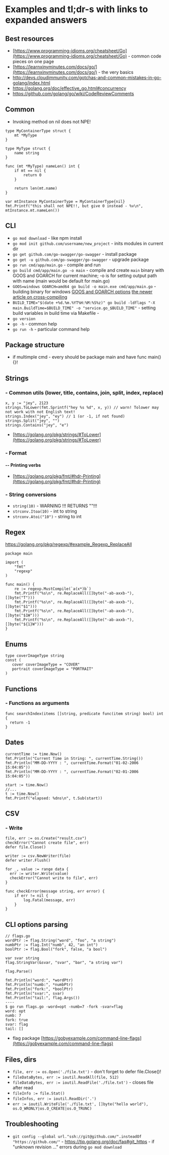 # Examples and tl;dr-s with links to expanded answers

## Best resources
- [https://www.programming-idioms.org/cheatsheet/Go](https://www.programming-idioms.org/cheatsheet/Go) - common code pieces on one page
- [https://learnxinyminutes.com/docs/go/](https://learnxinyminutes.com/docs/go/) - the very basics
- http://devs.cloudimmunity.com/gotchas-and-common-mistakes-in-go-golang/index.html
- https://golang.org/doc/effective_go.html#concurrency
- https://github.com/golang/go/wiki/CodeReviewComments

## Common
- Invoking method on nil does not NPE!
```
type MyContainerType struct {
	mt *MyType
}

type MyType struct {
	name string
}

func (mt *MyType) nameLen() int {
	if mt == nil {
		return 0
	}

	return len(mt.name)
}

var mtInstance MyContainerType = MyContainerType{nil}
fmt.Printf("this shall not NPE!!, but give 0 instead - %v\n", mtInstance.mt.nameLen())
```

## CLI
- `go mod download` - like npm install
- `go mod init github.com/username/new_project` - inits modules in current dir
- `go get github.com/go-swagger/go-swagger` - install package
- `go get -u github.com/go-swagger/go-swagger` - upgrade package
- `go run cmd/app/main.go` - compile and run
- `go build cmd/app/main.go -o main` - compile and create `main` binary with GOOS and GOARCH for current machine; -o is for setting output path with name (main would be default for main.go)
- `GOOS=windows GOARCH=amd64 go build -o main.exe cmd/app/main.go` - building binary for windows [GOOS and GOARCH options](https://www.digitalocean.com/community/tutorials/how-to-build-go-executables-for-multiple-platforms-on-ubuntu-16-04#step-4-%E2%80%94-building-executables-for-different-architectures) [the newer article on cross-compiling](https://www.digitalocean.com/community/tutorials/building-go-applications-for-different-operating-systems-and-architectures)
- `BUILD_TIME="$(date +%d.%m.%YT%H:%M:%S%z)" go build -ldflags "-X main.BuildTime=$BUILD_TIME" -o "service.go_$BUILD_TIME"` - setting build variables in build time via Makefile - [](https://stackoverflow.com/questions/11354518/application-auto-build-versioning/39378759#39378759)
- `go version`
- `go -h` - common help
- `go run -h` - particular command help

## Package structure
- if multimple cmd - every should be package main and have func main(){}!

## Strings
### - Common utils (lower, title, contains, join, split, index, replace)
```
x, y := "jey", 2123
strings.ToLower(fmt.Sprintf("hey %s %d", x, y)) // warn! Tolower may not work with not English text!
strings.Index("jey", "ey") // 1 (or -1, if not found)
strings.Split("jey", "")
strings.Contains("jey", "e")
```
- [https://golang.org/pkg/strings/#ToLower](https://golang.org/pkg/strings/#ToLower)
### - Format
#### -- Printing verbs
- [https://golang.org/pkg/fmt/#hdr-Printing](https://golang.org/pkg/fmt/#hdr-Printing)
### - String conversions
- `string(10)` - WARNING !!! RETURNS ""!!!
- `strconv.Itoa(10)` - int to string
- `strconv.Atoi("10")` - string to int

## Regex
https://golang.org/pkg/regexp/#example_Regexp_ReplaceAll
```
package main

import (
	"fmt"
	"regexp"
)

func main() {
	re := regexp.MustCompile(`a(x*)b`)
	fmt.Printf("%s\n", re.ReplaceAll([]byte("-ab-axxb-"), []byte("T")))
	fmt.Printf("%s\n", re.ReplaceAll([]byte("-ab-axxb-"), []byte("$1")))
	fmt.Printf("%s\n", re.ReplaceAll([]byte("-ab-axxb-"), []byte("$1W")))
	fmt.Printf("%s\n", re.ReplaceAll([]byte("-ab-axxb-"), []byte("${1}W")))
}
```

## Enums
```
type coverImageType string
const (
   cover coverImageType = "COVER"
   portrait coverImageType = "PORTRAIT"
)
```

## Functions
### - Functions as arguments
```
func searchIndex(items []string, predicate func(item string) bool) int {
  return -1
}
```

## Dates

```
currentTime := time.Now()
fmt.Println("Current Time in String: ", currentTime.String())
fmt.Println("MM-DD-YYYY : ", currentTime.Format("01-02-2006 15:04:05"))
fmt.Println("MM-DD-YYYY : ", currentTime.Format("02-01-2006 15:04:05"))

start := time.Now()
//...
t := time.Now()
fmt.Printf("elapsed: %dns\n", t.Sub(start))
```

## CSV
### - Write
```
file, err := os.Create("result.csv")
checkError("Cannot create file", err)
defer file.Close()

writer := csv.NewWriter(file)
defer writer.Flush()

for _, value := range data {
  err := writer.Write(value)
  checkError("Cannot write to file", err)
}

func checkError(message string, err error) {
    if err != nil {
        log.Fatal(message, err)
    }
}
```

## CLI options parsing

```
// flags.go
wordPtr := flag.String("word", "foo", "a string")
numbPtr := flag.Int("numb", 42, "an int")
boolPtr := flag.Bool("fork", false, "a bool")

var svar string
flag.StringVar(&svar, "svar", "bar", "a string var")

flag.Parse()

fmt.Println("word:", *wordPtr)
fmt.Println("numb:", *numbPtr)
fmt.Println("fork:", *boolPtr)
fmt.Println("svar:", svar)
fmt.Println("tail:", flag.Args())
----
$ go run flags.go -word=opt -numb=7 -fork -svar=flag
word: opt
numb: 7
fork: true
svar: flag
tail: []
```
- flag package [https://gobyexample.com/command-line-flags](https://gobyexample.com/command-line-flags)

## Files, dirs
- `file, err := os.Open('./file.txt')` - don't forget to defer file.Close()!
- `fileDataBytes, err := ioutil.ReadAll(file, 512)`
- `fileDataBytes, err := ioutil.ReadFile('./file.txt')` - closes file after read
- `fileInfo := file.Stat()`
- `fileInfos, err := ioutil.ReadDir('.')`
- `err := ioutil.WriteFile('./file.txt', []byte("hello world"), os.O_WRONLY|os.O_CREATE|os.O_TRUNC)`

## Troubleshooting
- `git config --global url."ssh://git@github.com/".insteadOf "https://github.com/"` - https://tip.golang.org/doc/faq#git_https - if "unknown revision ..." errors during `go mod download`
